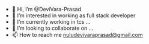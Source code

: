 - 👋 Hi, I’m @DeviVara-Prasad
- 👀 I’m interested in working as full stack developer
- 🌱 I’m currently working in tcs ...
- 💞️ I’m looking to collaborate on ...
- 📫 How to reach me nuludevivaraprasad@gmail.com

<!---
DeviVara-Prasad/DeviVara-Prasad is a ✨ special ✨ repository because its `README.md` (this file) appears on your GitHub profile.
You can click the Preview link to take a look at your changes.
--->
